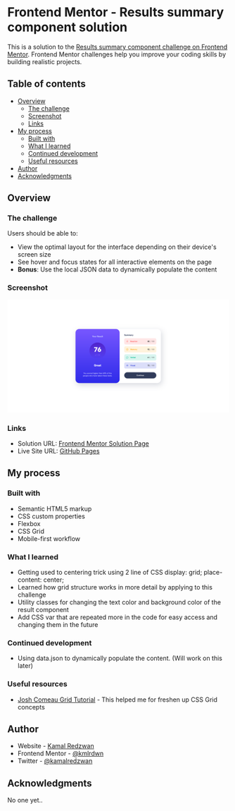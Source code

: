 # Frontend Mentor - Results summary component solution

This is a solution to the [Results summary component challenge on Frontend Mentor](https://www.frontendmentor.io/challenges/results-summary-component-CE_K6s0maV). Frontend Mentor challenges help you improve your coding skills by building realistic projects.

## Table of contents

- [Overview](#overview)
  - [The challenge](#the-challenge)
  - [Screenshot](#screenshot)
  - [Links](#links)
- [My process](#my-process)
  - [Built with](#built-with)
  - [What I learned](#what-i-learned)
  - [Continued development](#continued-development)
  - [Useful resources](#useful-resources)
- [Author](#author)
- [Acknowledgments](#acknowledgments)

## Overview

### The challenge

Users should be able to:

- View the optimal layout for the interface depending on their device's screen size
- See hover and focus states for all interactive elements on the page
- **Bonus**: Use the local JSON data to dynamically populate the content

### Screenshot

![](./screenshot.png)

### Links

- Solution URL: [Frontend Mentor Solution Page](https://www.frontendmentor.io/solutions/results-summary-component-with-vanilla-html-and-css-8hK6D1ZkMj)
- Live Site URL: [GitHub Pages](https://kamal-redzwan.github.io/05-frontendmentor-results-summary-component/)

## My process

### Built with

- Semantic HTML5 markup
- CSS custom properties
- Flexbox
- CSS Grid
- Mobile-first workflow

### What I learned

- Getting used to centering trick using 2 line of CSS display: grid; place-content: center;
- Learned how grid structure works in more detail by applying to this challenge
- Utility classes for changing the text color and background color of the result component
- Add CSS var that are repeated more in the code for easy access and changing them in the future

### Continued development

- Using data.json to dynamically populate the content. (Will work on this later)

### Useful resources

- [Josh Comeau Grid Tutorial](https://www.joshwcomeau.com/css/interactive-guide-to-grid/) - This helped me for freshen up CSS Grid concepts

## Author

- Website - [Kamal Redzwan](https://www.kamalredzwan.com)
- Frontend Mentor - [@kmlrdwn](https://www.frontendmentor.io/profile/kmlrdwn)
- Twitter - [@kamalredzwan](https://www.twitter.com/kamalredzwan)

## Acknowledgments

No one yet..
